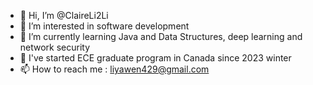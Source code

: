 - 👋 Hi, I’m @ClaireLi2Li
- 👀 I’m interested in software development
- 🌱 I’m currently learning Java and Data Structures, deep learning and network security
- 💞️ I've started ECE graduate program in Canada since 2023 winter
- 📫 How to reach me : liyawen429@gmail.com

<!---
ClaireLi2Li/ClaireLi2Li is a ✨ special ✨ repository because its `README.md` (this file) appears on your GitHub profile.
You can click the Preview link to take a look at your changes.
--->
